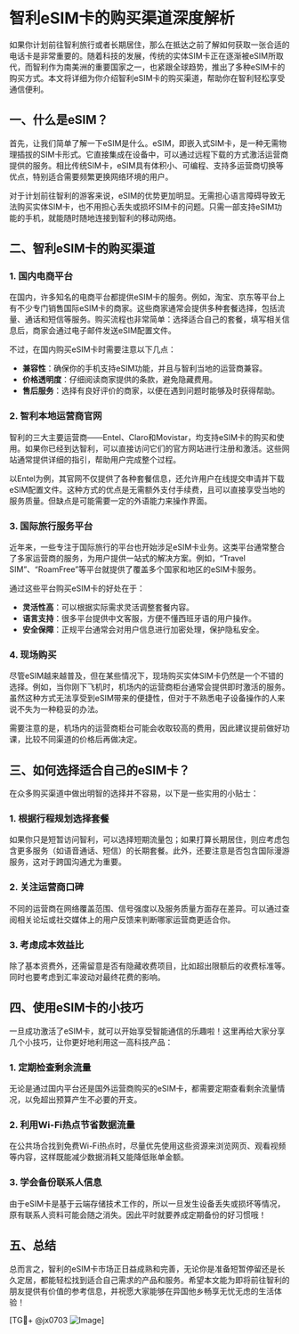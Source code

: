 # 智利eSIM卡的购买渠道深度解析

如果你计划前往智利旅行或者长期居住，那么在抵达之前了解如何获取一张合适的电话卡是非常重要的。随着科技的发展，传统的实体SIM卡正在逐渐被eSIM所取代，而智利作为南美洲的重要国家之一，也紧跟全球趋势，推出了多种eSIM卡的购买方式。本文将详细为你介绍智利eSIM卡的购买渠道，帮助你在智利轻松享受通信便利。

## 一、什么是eSIM？

首先，让我们简单了解一下eSIM是什么。eSIM，即嵌入式SIM卡，是一种无需物理插拔的SIM卡形式。它直接集成在设备中，可以通过远程下载的方式激活运营商提供的服务。相比传统SIM卡，eSIM具有体积小、可编程、支持多运营商切换等优点，特别适合需要频繁更换网络环境的用户。

对于计划前往智利的游客来说，eSIM的优势更加明显。无需担心语言障碍导致无法购买实体SIM卡，也不用担心丢失或损坏SIM卡的问题。只需一部支持eSIM功能的手机，就能随时随地连接到智利的移动网络。

## 二、智利eSIM卡的购买渠道

### 1. 国内电商平台

在国内，许多知名的电商平台都提供eSIM卡的服务。例如，淘宝、京东等平台上有不少专门销售国际eSIM卡的商家。这些商家通常会提供多种套餐选择，包括流量、通话和短信等服务。购买流程也非常简单：选择适合自己的套餐，填写相关信息后，商家会通过电子邮件发送eSIM配置文件。

不过，在国内购买eSIM卡时需要注意以下几点：
- **兼容性**：确保你的手机支持eSIM功能，并且与智利当地的运营商兼容。
- **价格透明度**：仔细阅读商家提供的条款，避免隐藏费用。
- **售后服务**：选择有良好评价的商家，以便在遇到问题时能够及时获得帮助。

### 2. 智利本地运营商官网

智利的三大主要运营商——Entel、Claro和Movistar，均支持eSIM卡的购买和使用。如果你已经到达智利，可以直接访问它们的官方网站进行注册和激活。这些网站通常提供详细的指引，帮助用户完成整个过程。

以Entel为例，其官网不仅提供了各种套餐信息，还允许用户在线提交申请并下载eSIM配置文件。这种方式的优点是无需额外支付手续费，且可以直接享受当地的服务质量。但缺点是可能需要一定的外语能力来操作界面。

### 3. 国际旅行服务平台

近年来，一些专注于国际旅行的平台也开始涉足eSIM卡业务。这类平台通常整合了多家运营商的服务，为用户提供一站式的解决方案。例如，“Travel SIM”、“RoamFree”等平台就提供了覆盖多个国家和地区的eSIM卡服务。

通过这些平台购买eSIM卡的好处在于：
- **灵活性高**：可以根据实际需求灵活调整套餐内容。
- **语言支持**：很多平台提供中文客服，方便不懂西班牙语的用户操作。
- **安全保障**：正规平台通常会对用户信息进行加密处理，保护隐私安全。

### 4. 现场购买

尽管eSIM越来越普及，但在某些情况下，现场购买实体SIM卡仍然是一个不错的选择。例如，当你刚下飞机时，机场内的运营商柜台通常会提供即时激活的服务。虽然这种方式无法享受到eSIM带来的便捷性，但对于不熟悉电子设备操作的人来说不失为一种稳妥的办法。

需要注意的是，机场内的运营商柜台可能会收取较高的费用，因此建议提前做好功课，比较不同渠道的价格后再做决定。

## 三、如何选择适合自己的eSIM卡？

在众多购买渠道中做出明智的选择并不容易，以下是一些实用的小贴士：

### 1. 根据行程规划选择套餐

如果你只是短暂访问智利，可以选择短期流量包；如果打算长期居住，则应考虑包含更多服务（如语音通话、短信）的长期套餐。此外，还要注意是否包含国际漫游服务，这对于跨国沟通尤为重要。

### 2. 关注运营商口碑

不同的运营商在网络覆盖范围、信号强度以及服务质量方面存在差异。可以通过查阅相关论坛或社交媒体上的用户反馈来判断哪家运营商更适合你。

### 3. 考虑成本效益比

除了基本资费外，还需留意是否有隐藏收费项目，比如超出限额后的收费标准等。同时也要考虑到汇率波动对最终花费的影响。

## 四、使用eSIM卡的小技巧

一旦成功激活了eSIM卡，就可以开始享受智能通信的乐趣啦！这里再给大家分享几个小技巧，让你更好地利用这一高科技产品：

### 1. 定期检查剩余流量

无论是通过国内平台还是国外运营商购买的eSIM卡，都需要定期查看剩余流量情况，以免超出预算产生不必要的开支。

### 2. 利用Wi-Fi热点节省数据流量

在公共场合找到免费Wi-Fi热点时，尽量优先使用这些资源来浏览网页、观看视频等内容，这样既能减少数据消耗又能降低账单金额。

### 3. 学会备份联系人信息

由于eSIM卡是基于云端存储技术工作的，所以一旦发生设备丢失或损坏等情况，原有联系人资料可能会随之消失。因此平时就要养成定期备份的好习惯哦！

## 五、总结

总而言之，智利的eSIM卡市场正日益成熟和完善，无论你是准备短暂停留还是长久定居，都能轻松找到适合自己需求的产品和服务。希望本文能为即将前往智利的朋友提供有价值的参考信息，并祝愿大家能够在异国他乡畅享无忧无虑的生活体验！

[TG💪+ @jx0703 ![Image](https://github.com/user-attachments/assets/dbca1d08-cadb-493c-b0ec-ad6f7a83f270)]